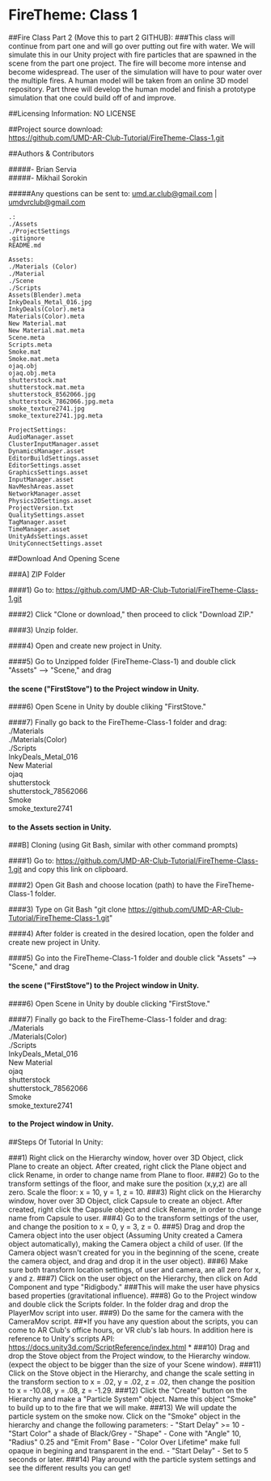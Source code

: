 FireTheme: Class 1
==================

##Fire Class Part 2 (Move this to part 2 GITHUB):
###This class will continue from part one and will go over putting out fire with water. We will simulate this in our Unity project with fire particles that are spawned in the scene from the part one project. The fire will become more intense and become widespread. The user of the simulation will have to pour water over the multiple fires. A human model will be taken from an online 3D model repository. Part three will develop the human model and finish a prototype simulation that one could build off of and improve.

##Licensing Information: NO LICENSE

##Project source download:  
https://github.com/UMD-AR-Club-Tutorial/FireTheme-Class-1.git

##Authors & Contributors

#####- Brian Servia  
#####- Mikhail Sorokin

#####Any questions can be sent to: umd.ar.club@gmail.com | umdvrclub@gmail.com

```
.:  
./Assets  
./ProjectSettings  
.gitignore  
README.md  
```
```
Assets:  
./Materials (Color)  
./Material  
./Scene  
./Scripts  
Assets(Blender).meta  
InkyDeals_Metal_016.jpg  
InkyDeals(Color).meta  
Materials(Color).meta  
New Material.mat  
New Material.mat.meta  
Scene.meta  
Scripts.meta  
Smoke.mat  
Smoke.mat.meta  
ojaq.obj  
ojaq.obj.meta  
shutterstock.mat  
shutterstock.mat.meta  
shutterstock_8562066.jpg  
shutterstock_7862066.jpg.meta  
smoke_texture2741.jpg  
smoke_texture2741.jpg.meta  
```
```
ProjectSettings:  
AudioManager.asset  
ClusterInputManager.asset  
DynamicsManager.asset  
EditorBuildSettings.asset  
EditorSettings.asset  
GraphicsSettings.asset  
InputManager.asset  
NavMeshAreas.asset  
NetworkManager.asset  
Physics2DSettings.asset  
ProjectVersion.txt  
QualitySettings.asset  
TagManager.asset  
TimeManager.asset  
UnityAdsSettings.asset  
UnityConnectSettings.asset  
```

##Download And Opening Scene  

###A] ZIP Folder
      
####1) Go to: https://github.com/UMD-AR-Club-Tutorial/FireTheme-Class-1.git

####2) Click "Clone or download," then proceed to click "Download ZIP."

####3) Unzip folder.

####4) Open and create new project in Unity.

####5) Go to Unzipped folder (FireTheme-Class-1) and double click "Assets" --> "Scene," and drag  
####   the scene ("FirstStove") to the Project window in Unity.

####6) Open Scene in Unity by double cliking "FirstStove."

####7) Finally go back to the FireTheme-Class-1 folder and drag:  
	./Materials  
	./Materials(Color)  
	./Scripts  
	InkyDeals_Metal_016  
	New Material  
	ojaq  
	shutterstock  
	shutterstock_78562066  
	Smoke  
	smoke_texture2741  
  
####  to the Assets section in Unity.


###B] Cloning (using Git Bash, similar with other command prompts)

####1) Go to: https://github.com/UMD-AR-Club-Tutorial/FireTheme-Class-1.git and copy this link on clipboard.

####2) Open Git Bash and choose location (path) to have the FireTheme-Class-1 folder.

####3) Type on Git Bash "git clone https://github.com/UMD-AR-Club-Tutorial/FireTheme-Class-1.git"

####4) After folder is created in the desired location, open the folder and create new project in Unity.

####5) Go into the FireTheme-Class-1 folder and double click "Assets" --> "Scene," and drag
####   the scene ("FirstStove") to the Project window in Unity.

####6) Open Scene in Unity by double clicking "FirstStove."

####7) Finally go back to the FireTheme-Class-1 folder and drag:
	./Materials  
	./Materials(Color)  
	./Scripts  
	InkyDeals_Metal_016  
	New Material  
	ojaq  
	shutterstock  
	shutterstock_78562066  
	Smoke  
	smoke_texture2741  
  
####   to the Project window in Unity.


##Steps Of Tutorial In Unity:

###1) Right click on the Hierarchy window, hover over 3D Object, click Plane to create an object. After created, right click the Plane object and click Rename, in order to change name from Plane to floor. 
###2) Go to the transform settings of the floor, and make sure the position (x,y,z) are all zero. Scale the floor: x = 10, y = 1, z = 10.
###3) Right click on the Hierarchy window, hover over 3D Object, click Capsule to create an object. After created, right click the Capsule object and click Rename, in order to change name from Capsule to user.
###4) Go to the transform settings of the user, and change the position to x = 0, y = 3, z = 0. 
###5) Drag and drop the Camera object into the user object (Assuming Unity created a Camera object automatically), making the Camera object a child of user. (If the Camera object wasn't created for you in the beginning of the scene, create the camera object, and drag and drop it in the user object).
###6) Make sure both transform location settings, of user and camera, are all zero for x, y and z.
###7) Click on the user object on the Hierarchy, then click on Add Component and type "Ridigbody." 
###This will make the user have physics based properties (gravitational influence). 
###8) Go to the Project window and double click the Scripts folder. In the folder drag and drop the PlayerMov script into user.
###9) Do the same for the camera with the CameraMov script.
##*If you have any question about the scripts, you can come to AR Club's office hours, or VR club's lab hours. In addition here is reference to Unity's scripts API: https://docs.unity3d.com/ScriptReference/index.html *
###10) Drag and drop the Stove object from the Project window, to the Hierarchy window. (expect the object to be bigger than the size of your Scene window).
###11) Click on the Stove object in the Hierarchy, and change the scale setting in the transform section to x = .02, y = .02, z = .02, then change the position to x = -10.08, y = .08, z = -1.29.
###12) Click the "Create" button on the Hierarchy and make a "Particle System" object. Name this object "Smoke" to build up to to the fire that we will make.
###13) We will update the particle system on the smoke now. Click on the "Smoke" object in the hierarchy and change the following parameters:
	- "Start Delay" >= 10
	- "Start Color" a shade of Black/Grey
	- "Shape" - Cone with "Angle" 10, "Radius" 0.25 and "Emit From" Base
	-  "Color Over Lifetime" make full opaque in begining and transparent in the end.
	- "Start Delay" - Set to 5 seconds or later.
###14) Play around with the particle system settings and see the different results you can get!